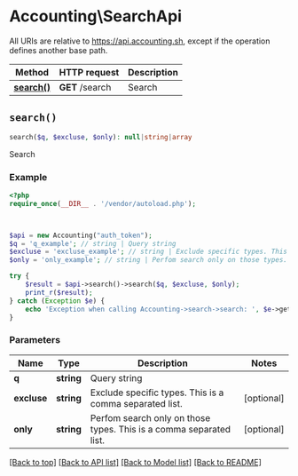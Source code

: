 # Accounting\SearchApi

All URIs are relative to https://api.accounting.sh, except if the operation defines another base path.

| Method | HTTP request | Description |
| ------------- | ------------- | ------------- |
| [**search()**](SearchApi.md#search) | **GET** /search | Search |


## `search()`

```php
search($q, $excluse, $only): null|string|array
```

Search

### Example

```php
<?php
require_once(__DIR__ . '/vendor/autoload.php');



$api = new Accounting("auth_token");
$q = 'q_example'; // string | Query string
$excluse = 'excluse_example'; // string | Exclude specific types. This is a comma separated list.
$only = 'only_example'; // string | Perfom search only on those types. This is a comma separated list.

try {
    $result = $api->search()->search($q, $excluse, $only);
    print_r($result);
} catch (Exception $e) {
    echo 'Exception when calling Accounting->search->search: ', $e->getMessage(), PHP_EOL;
}
```

### Parameters

| Name | Type | Description  | Notes |
| ------------- | ------------- | ------------- | ------------- |
| **q** | **string**| Query string | |
| **excluse** | **string**| Exclude specific types. This is a comma separated list. | [optional] |
| **only** | **string**| Perfom search only on those types. This is a comma separated list. | [optional] |

[[Back to top]](#) [[Back to API list]](../../README.md#endpoints)
[[Back to Model list]](../../README.md#models)
[[Back to README]](../../README.md)

